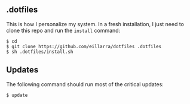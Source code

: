 .dotfiles
---------
This is how I personalize my system.
In a fresh installation, I just need to clone this repo and run the `install` command:

    $ cd
    $ git clone https://github.com/eillarra/dotfiles .dotfiles
    $ sh .dotfiles/install.sh

Updates
-------
The following command should run most of the critical updates:

    $ update
